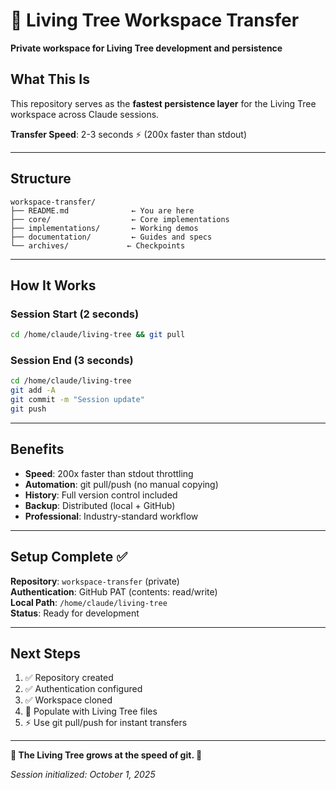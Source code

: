 # 🌳 Living Tree Workspace Transfer

**Private workspace for Living Tree development and persistence**

## What This Is

This repository serves as the **fastest persistence layer** for the Living Tree workspace across Claude sessions.

**Transfer Speed**: 2-3 seconds ⚡ (200x faster than stdout)

---

## Structure

```
workspace-transfer/
├── README.md              ← You are here
├── core/                  ← Core implementations
├── implementations/       ← Working demos
├── documentation/         ← Guides and specs
└── archives/             ← Checkpoints
```

---

## How It Works

### Session Start (2 seconds)
```bash
cd /home/claude/living-tree && git pull
```

### Session End (3 seconds)
```bash
cd /home/claude/living-tree
git add -A
git commit -m "Session update"
git push
```

---

## Benefits

- **Speed**: 200x faster than stdout throttling
- **Automation**: git pull/push (no manual copying)
- **History**: Full version control included
- **Backup**: Distributed (local + GitHub)
- **Professional**: Industry-standard workflow

---

## Setup Complete ✅

**Repository**: `workspace-transfer` (private)  
**Authentication**: GitHub PAT (contents: read/write)  
**Local Path**: `/home/claude/living-tree`  
**Status**: Ready for development

---

## Next Steps

1. ✅ Repository created
2. ✅ Authentication configured
3. ✅ Workspace cloned
4. 🔄 Populate with Living Tree files
5. ⚡ Use git pull/push for instant transfers

---

**🌳 The Living Tree grows at the speed of git. 🌳**

*Session initialized: October 1, 2025*
